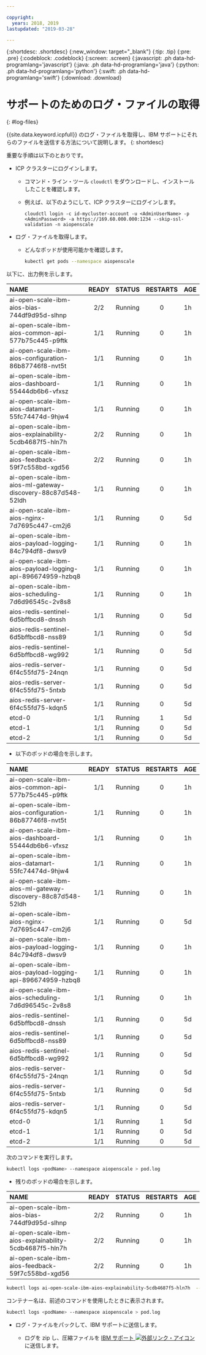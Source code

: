 ```yaml
---

copyright:
  years: 2018, 2019
lastupdated: "2019-03-28"

---
```


{:shortdesc: .shortdesc}
{:new_window: target="_blank"}
{:tip: .tip}
{:pre: .pre}
{:codeblock: .codeblock}
{:screen: .screen}
{:javascript: .ph data-hd-programlang='javascript'}
{:java: .ph data-hd-programlang='java'}
{:python: .ph data-hd-programlang='python'}
{:swift: .ph data-hd-programlang='swift'}
{:download: .download}

# サポートのためのログ・ファイルの取得
{: #log-files}

{{site.data.keyword.icpfull}} のログ・ファイルを取得し、IBM サポートにそれらのファイルを送信する方法について説明します。
{: shortdesc}

重要な手順は以下のとおりです。

- ICP クラスターにログインします。

    - コマンド・ライン・ツール `cloudctl` をダウンロードし、インストールしたことを確認します。

    - 例えば、以下のようにして、ICP クラスターにログインします。

      ```curl
      cloudctl login -c id-mycluster-account -u <AdminUserName> -p <AdminPassword> -a https://169.60.000.000:1234 --skip-ssl-validation -n aiopenscale
      ```

- ログ・ファイルを取得します。

    - どんなポッドが使用可能かを確認します。

      ```bash
      kubectl get pods --namespace aiopenscale
      ```

以下に、出力例を示します。

| NAME | READY | STATUS | RESTARTS | AGE
|:---|:---:|:---:|:---:|:---|
| ai-open-scale-ibm-aios-bias-744df9d95d-slhnp | 2/2 | Running | 0 | 1h |
| ai-open-scale-ibm-aios-common-api-577b75c445-p9ftk | 1/1 | Running | 0 | 1h |
| ai-open-scale-ibm-aios-configuration-86b87746f8-nvt5t | 1/1 | Running | 0 | 1h |
| ai-open-scale-ibm-aios-dashboard-55444db6b6-vfxsz | 1/1 | Running | 0 | 1h |
| ai-open-scale-ibm-aios-datamart-55fc74474d-9hjw4 | 1/1 | Running | 0 | 1h |
| ai-open-scale-ibm-aios-explainability-5cdb4687f5-hln7h | 2/2 | Running | 0 | 1h |
| ai-open-scale-ibm-aios-feedback-59f7c558bd-xgd56 | 2/2 | Running | 0 | 1h |
| ai-open-scale-ibm-aios-ml-gateway-discovery-88c87d548-52ldh | 1/1 | Running | 0 | 1h |
| ai-open-scale-ibm-aios-nginx-7d7695c447-cm2j6 | 1/1 | Running | 0 | 5d |
| ai-open-scale-ibm-aios-payload-logging-84c794df8-dwsv9 | 1/1 | Running | 0 | 1h |
| ai-open-scale-ibm-aios-payload-logging-api-896674959-hzbq8 | 1/1 | Running | 0 | 1h |
| ai-open-scale-ibm-aios-scheduling-7d6d96545c-2v8s8 | 1/1 | Running | 0 | 1h |
| aios-redis-sentinel-6d5bffbcd8-dnssh | 1/1 | Running | 0 | 5d |
| aios-redis-sentinel-6d5bffbcd8-nss89 | 1/1 | Running | 0 | 5d |
| aios-redis-sentinel-6d5bffbcd8-wg992 | 1/1 | Running | 0 | 5d |
| aios-redis-server-6f4c55fd75-24nqn | 1/1 | Running | 0 | 5d |
| aios-redis-server-6f4c55fd75-5ntxb | 1/1 | Running | 0 | 5d |
| aios-redis-server-6f4c55fd75-kdqn5 | 1/1 | Running | 0 | 5d |
| etcd-0 | 1/1 | Running | 1 | 5d |
| etcd-1 | 1/1 | Running | 0 | 5d |
| etcd-2 | 1/1 | Running | 0 | 5d ||

- 以下のポッドの場合を示します。

| NAME | READY | STATUS | RESTARTS | AGE
|:---|:---:|:---:|:---:|:---|
| ai-open-scale-ibm-aios-common-api-577b75c445-p9ftk           | 1/1 |      Running |  0  |        1h |
| ai-open-scale-ibm-aios-configuration-86b87746f8-nvt5t        | 1/1 |      Running |  0  |        1h |
| ai-open-scale-ibm-aios-dashboard-55444db6b6-vfxsz            | 1/1 |      Running |  0  |        1h |
| ai-open-scale-ibm-aios-datamart-55fc74474d-9hjw4             | 1/1 |      Running |  0  |        1h |
| ai-open-scale-ibm-aios-ml-gateway-discovery-88c87d548-52ldh  | 1/1 |      Running |  0  |        1h |
| ai-open-scale-ibm-aios-nginx-7d7695c447-cm2j6                | 1/1 |      Running |  0  |        5d |
| ai-open-scale-ibm-aios-payload-logging-84c794df8-dwsv9       | 1/1 |      Running |  0  |        1h |
| ai-open-scale-ibm-aios-payload-logging-api-896674959-hzbq8   | 1/1 |      Running |  0  |        1h |
| ai-open-scale-ibm-aios-scheduling-7d6d96545c-2v8s8           | 1/1 |      Running |  0  |        1h |
| aios-redis-sentinel-6d5bffbcd8-dnssh                         | 1/1 |      Running |  0  |        5d |
| aios-redis-sentinel-6d5bffbcd8-nss89                         | 1/1 |      Running |  0  |        5d |
| aios-redis-sentinel-6d5bffbcd8-wg992                         | 1/1 |      Running |  0  |        5d |
| aios-redis-server-6f4c55fd75-24nqn                           | 1/1 |      Running |  0  |        5d |
| aios-redis-server-6f4c55fd75-5ntxb                           | 1/1 |      Running |  0  |        5d |
| aios-redis-server-6f4c55fd75-kdqn5                           | 1/1 |      Running |  0  |        5d |
| etcd-0                                                       | 1/1 |      Running |  1  |        5d |
| etcd-1                                                       | 1/1 |      Running |  0  |        5d |
| etcd-2                                                       | 1/1 |      Running |  0  |        5d ||

  次のコマンドを実行します。

  ```bash
  kubectl logs <podName> --namespace aiopenscale > pod.log
  ```

- 残りのポッドの場合を示します。

| NAME | READY | STATUS | RESTARTS | AGE
|:---|:---:|:---:|:---:|:---|
| ai-open-scale-ibm-aios-bias-744df9d95d-slhnp                 | 2/2 |      Running |  0  |        1h |
| ai-open-scale-ibm-aios-explainability-5cdb4687f5-hln7h       | 2/2 |      Running |  0  |        1h |
| ai-open-scale-ibm-aios-feedback-59f7c558bd-xgd56             | 2/2 |      Running |  0  |        1h ||

  ```bash
  kubectl logs ai-open-scale-ibm-aios-explainability-5cdb4687f5-hln7h  --container aios-bias --namespace aiopenscale
  ```

  コンテナー名は、前述のコマンドを使用したときに表示されます。

  ```bash
  kubectl logs <podName> --namespace aiopenscale > pod.log
  ```

- ログ・ファイルをパックして、IBM サポートに送信します。

    - ログを zip し、圧縮ファイルを [IBM サポート ![外部リンク・アイコン](../../icons/launch-glyph.svg "外部リンク・アイコン")](https://www.ibm.com/support/home/) に送信します。

